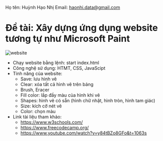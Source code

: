 Họ tên: Huỳnh Hạo Nhị
Email: haonhi.data@gmail.com

# Đề tài: Xây dựng ứng dụng website tương tự như Microsoft Paint
![website](https://github.com/ihnoah/MicrosoftPaint/assets/105194936/57e4a307-2837-447a-a70a-e319c244834c)
- Chạy website bằng lệnh: start index.html
- Công nghệ sử dụng: HTMT, CSS, JavaScipt
- Tính năng của website:
  - Save: lưu hình vẽ
  - Clear: xóa tất cả hình vẽ trên bảng
  - Brush, Eracer
  - Fill color: lắp đầy màu của hình khi vẽ
  - Shapes: hình vẽ có sẵn (hình chữ nhật, hình tròn, hình tam giác)
  - Size: kích cỡ nét vẽ
  - Color: chọn màu
- Link tài liệu tham khảo:
  - https://www.w3schools.com/
  - https://www.freecodecamp.org/
  - https://www.youtube.com/watch?v=y84tBZo8GFo&t=1063s
